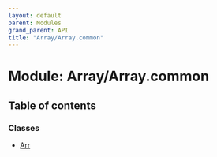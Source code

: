 ```yaml
---
layout: default
parent: Modules
grand_parent: API
title: "Array/Array.common"
---
```


# Module: Array/Array.common

## Table of contents

### Classes

- [Arr](../classes/array_array_common.arr.md)
